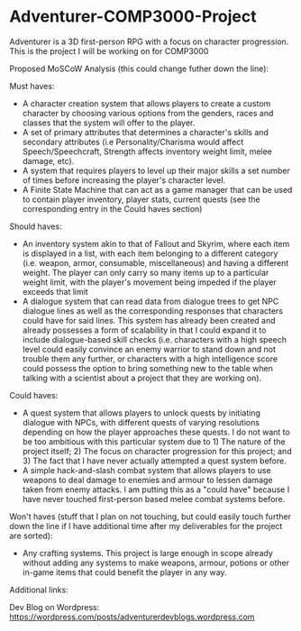 # Adventurer-COMP3000-Project
Adventurer is a 3D first-person RPG with a focus on character progression. This is the project I will be working on for COMP3000

Proposed MoSCoW Analysis (this could change futher down the line):

Must haves:
- A character creation system that allows players to create a custom character by choosing various options from the genders, races and classes that the system will offer to the player.
- A set of primary attributes that determines a character's skills and secondary attributes (i.e Personality/Charisma would affect Speech/Speechcraft, Strength affects inventory weight limit, melee damage, etc).
- A system that requires players to level up their major skills a set number of times before increasing the player's character level.
- A Finite State Machine that can act as a game manager that can be used to contain player inventory, player stats, current quests (see the corresponding entry in the Could haves section)

Should haves:
- An inventory system akin to that of Fallout and Skyrim, where each item is displayed in a list, with each item belonging to a different category (i.e. weapon, armor, consumable, miscellaneous) and having a different weight. The player can only carry so many items up to a particular weight limit, with the player's movement being impeded if the player exceeds that limit
- A dialogue system that can read data from dialogue trees to get NPC dialogue lines as well as the corresponding responses that characters could have for said lines. This system has already been created and already possesses a form of scalability in that I could expand it to include dialogue-based skill checks (i.e. characters with a high speech level could easily convince an enemy warrior to stand down and not trouble them any further, or characters with a high intelligence score could possess the option to bring something new to the table when talking with a scientist about a project that they are working on).

Could haves:
- A quest system that allows players to unlock quests by initiating dialogue with NPCs, with different quests of varying resolutions depending on how the player approaches these quests. I do not want to be too ambitious with this particular system due to 1) The nature of the project itself; 2) The focus on character progression for this project; and 3) The fact that I have never actually attempted a quest system before. 
- A simple hack-and-slash combat system that allows players to use weapons to deal damage to enemies and armour to lessen damage taken from enemy attacks. I am putting this as a "could have" because I have never touched first-person based melee combat systems before.

Won't haves (stuff that I plan on not touching, but could easily touch further down the line if I have additional time after my deliverables for the project are sorted): 
- Any crafting systems. This project is large enough in scope already without adding any systems to make weapons, armour, potions or other in-game items that could benefit the player in any way.


Additional links:

Dev Blog on Wordpress: https://wordpress.com/posts/adventurerdevblogs.wordpress.com
